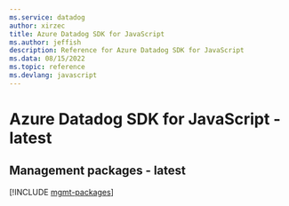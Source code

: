 ```yaml
---
ms.service: datadog
author: xirzec
title: Azure Datadog SDK for JavaScript
ms.author: jeffish
description: Reference for Azure Datadog SDK for JavaScript
ms.data: 08/15/2022
ms.topic: reference
ms.devlang: javascript
---
```

# Azure Datadog SDK for JavaScript - latest

## Management packages - latest
[!INCLUDE [mgmt-packages](datadog-mgmt-index.md)]